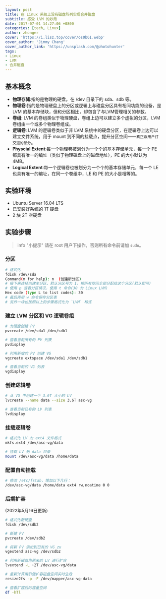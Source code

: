 ```yaml
---
layout: post
title: 在 Linux 系统上没有磁盘阵列实现合并磁盘
subtitle: 感受 LVM 的妙用
date: 2017-07-01 14:27:06 +0800
categories: [tech, Linux]
author: zhonger
cover: 'https://i.lisz.top/cover/os0b6I.webp'
cover_author: 'Jimmy Chang'
cover_author_link: 'https://unsplash.com/@photohunter'
tags:
- Linux
- LVM
- 合并磁盘
---
```


## 基本概念

- **物理存储**:指的是物理的硬盘，在 /dev 目录下的 sda、sdb 等。
- **物理卷**:指的是物理硬盘上的分区或逻辑上与磁盘分区具有相同功能的设备，是 LVM 的基本存储块，但和分区相比，却包含了与LVM管理相关的参数。
- **卷组**: LVM 的卷组类似于物理硬盘，卷组上边可以建立多个虚拟的分区，LVM 卷组由一个或多个物理卷组成。
- **逻辑卷**: LVM 的逻辑卷类似于非 LVM 系统中的硬盘分区，在逻辑卷上边可以建立文件系统，用于 mount 到不同的挂载点，提升分区空间——`真正跟用户打交道的部分`。
- **Physcial Extent**:每一个物理卷被划分为一个个的基本存储单元，每一个 PE 都具有唯一的编址（类似于物理磁盘上的磁盘地址），PE 的大小默认为 4MB。
- **Logical Extent**:每一个逻辑卷也被划分为一个个的基本存储单元，每一个 LE 也具有唯一的编址，在同一个卷组中，LE 和 PE 的大小是相等的。

## 实验环境

- Ubuntu Server 16.04 LTS
- 已安装好系统的 1T 硬盘
- 2 块 2T 空硬盘

## 实验步骤

> info "小提示"
> 请在 root 用户下操作，否则所有命令前请加 `sudo`。

### 分区

```bash
# 格式化
fdisk /dev/sda
Command(m for help): n  (创建新分区)
# 接下来选择创建主分区、默认分区号为 1，把所有空间全部分配给这个分区(默认即可)
# 使用 p 查看分区情况，使用 t 命令(30 为 Linux LVM)
Hex code (type L to list codes): 30
# 最后再用 w 命令保存分区表
# 另外一块也按照以上的步骤格式化为 `LVM` 格式
```

### 建立 LVM 分区和 VG 逻辑卷组

```bash
# 为硬盘创建 PV
pvcreate /dev/sda1 /dev/sdb1

# 查看当前所有的 PV 列表
pvdisplay

# 利用新增的 PV 创建 VG
vgcreate extspace /dev/sda1 /dev/sdb1

# 查看当前的 VG 列表
vgdisplay
```

### 创建逻辑卷

```bash
# 从 VG 中创建一个 3.6T 大小的 LV
lvcreate --name data --size 3.6T asc-vg

# 查看当前已有的 LV 列表
lvdisplay
```

### 挂载逻辑卷

```bash
# 格式化 LV 为 ext4 文件格式
mkfs.ext4 /dev/asc-vg/data 

# 挂载 LV 到 data 目录
mount /dev/asc-vg/data /home/data
```

### 配置自动挂载

```bash
# 修改 /etc/fstab，增加以下几行：
/dev/asc-vg/data /home/data ext4 rw,noatime 0 0
```

### 后期扩容

(2022年5月16日更新)

```bash
# 格式化新硬盘
fdisk /dev/sdb2

# 新建 PV
pvcreate /dev/sdb2

# 将新 PV 添加到已有的 VG zu
vgextend asc-vg /dev/sdb2

# 利用新磁盘为原来的 LV 进行扩容
lvextend -L +2T /dev/asc-vg/data

# 重新计算索引使扩容磁盘空间实时生效
resize2fs -p -F /dev/mapper/asc-vg-data

# 查看扩容后的容量空间
df -hTl
```
